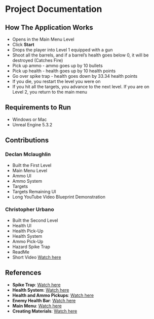 # Project Documentation

## How The Application Works
- Opens in the Main Menu Level
- Click **Start**
- Drops the player into Level 1 equipped with a gun
- Shoot all the barrels, and if a barrel’s health goes below 0, it will be destroyed (Catches Fire)
- Pick up ammo - ammo goes up by 10 bullets
- Pick up health - health goes up by 10 health points
- Go over spike trap - health goes down by 33.34 health points
- If you die, you restart the level you were on
- If you hit all the targets, you advance to the next level. If you are on Level 2, you return to the main menu

## Requirements to Run
- Windows or Mac
- Unreal Engine 5.3.2

## Contributions

### Declan Mclaughlin
- Built the First Level
- Main Menu Level
- Ammo UI
- Ammo System
- Targets
- Targets Remaining UI
- Long YouTube Video Blueprint Demonstration

### Christopher Urbano
- Built the Second Level
- Health UI
- Health Pick-Up
- Health System
- Ammo Pick-Up
- Hazard Spike Trap
- ReadMe
- Short Video [Watch here](https://www.youtube.com/watch?v=9tKuMeQ-3YY)

## References
- **Spike Trap**: [Watch here](https://youtu.be/l3mNkcY4I8g?si=osJFP7ulUxPI-2l3)
- **Health System**: [Watch here](https://www.youtube.com/watch?v=kZVIa2uWOiM)
- **Health and Ammo Pickups**: [Watch here](https://www.youtube.com/watch?v=mfj5xxn2RI0)
- **Enemy Health Bar**: [Watch here](https://www.youtube.com/watch?v=OhtxPCpIb_c)
- **Main Menu**: [Watch here](https://www.youtube.com/watch?v=kumZj_mov58&list=PLbeQrwWO13C9llxBOR_QfvTEJoZlGYj6_&index=14)
- **Creating Materials**: [Watch here](https://www.youtube.com/watch?v=xakkNUl5pd4&list=PLbeQrwWO13C9llxBOR_QfvTEJoZlGYj6_&index=16&t=118s)
